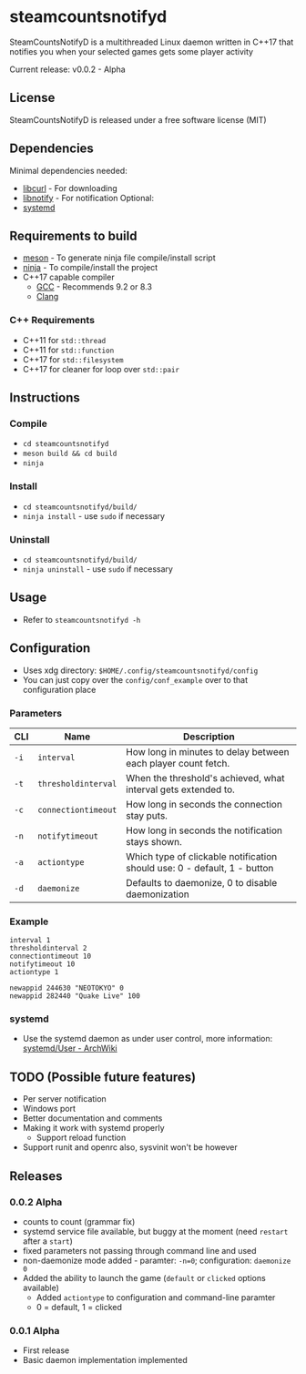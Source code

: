 # steamcountsnotifyd
SteamCountsNotifyD is a multithreaded Linux daemon written in C++17 that notifies you when your selected games gets some player activity

Current release: v0.0.2 - Alpha

## License
SteamCountsNotifyD is released under a free software license (MIT)

## Dependencies
Minimal dependencies needed:
* [libcurl](https://curl.haxx.se/libcurl/) - For downloading
* [libnotify](https://developer.gnome.org/libnotify/) - For notification
Optional:
* [systemd](https://freedesktop.org/wiki/Software/systemd/)

## Requirements to build
* [meson](https://mesonbuild.com/) - To generate ninja file compile/install script
* [ninja](https://ninja-build.org/) - To compile/install the project
* C++17 capable compiler
  * [GCC](https://gcc.gnu.org/) - Recommends 9.2 or 8.3
  * [Clang](https://clang.llvm.org/)
### C++ Requirements
* C++11 for `std::thread`
* C++11 for `std::function`
* C++17 for `std::filesystem`
* C++17 for cleaner for loop over `std::pair`

## Instructions
### Compile
* `cd steamcountsnotifyd`
* `meson build && cd build`
* `ninja`
### Install
* `cd steamcountsnotifyd/build/`
* `ninja install` - use `sudo` if necessary
### Uninstall
* `cd steamcountsnotifyd/build/`
* `ninja uninstall` - use `sudo` if necessary

## Usage
* Refer to `steamcountsnotifyd -h`

## Configuration
* Uses xdg directory: `$HOME/.config/steamcountsnotifyd/config`
* You can just copy over the `config/conf_example` over to that configuration place
### Parameters
CLI | Name | Description
---|---|---
`-i` | `interval` | How long in minutes to delay between each player count fetch.
`-t` | `thresholdinterval` | When the threshold's achieved, what interval gets extended to.
`-c` | `connectiontimeout` | How long in seconds the connection stay puts.
`-n` | `notifytimeout` | How long in seconds the notification stays shown.
`-a` | `actiontype` | Which type of clickable notification should use: 0 - default, 1 - button
`-d` | `daemonize` | Defaults to daemonize, 0 to disable daemonization
### Example
```
interval 1
thresholdinterval 2
connectiontimeout 10
notifytimeout 10
actiontype 1

newappid 244630 "NEOTOKYO" 0
newappid 282440 "Quake Live" 100
```
### systemd
* Use the systemd daemon as under user control, more information: [systemd/User - ArchWiki](https://wiki.archlinux.org/index.php/systemd/User)

## TODO (Possible future features)
* Per server notification
* Windows port
* Better documentation and comments
* Making it work with systemd properly
  * Support reload function
* Support runit and openrc also, sysvinit won't be however

## Releases
### 0.0.2 Alpha
* counts to count (grammar fix)
* systemd service file available, but buggy at the moment (need `restart` after a `start`)
* fixed parameters not passing through command line and used
* non-daemonize mode added - paramter: `-n=0`; configuration: `daemonize 0`
* Added the ability to launch the game (`default` or `clicked` options available)
  * Added `actiontype` to configuration and command-line paramter
  * 0 = default, 1 = clicked
### 0.0.1 Alpha
* First release
* Basic daemon implementation implemented

